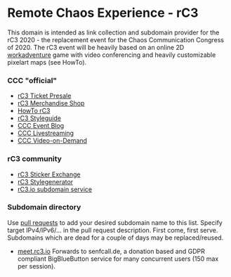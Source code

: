 # Remote Chaos Experience - rC3
This domain is intended as link collection and subdomain provider for the rC3 2020 - the replacement event for the Chaos Communication Congress of 2020. The rC3 event will be heavily based on an online 2D [workadventure](workadventu.re) game with video conferencing and heavily customizable pixelart maps (see HowTo).

### CCC "official"
- [rC3 Ticket Presale](https://tickets.events.ccc.de/RC3/)
- [rC3 Merchandise Shop](https://merch.rc3.world/)
- [HowTo rC3](https://howto.rc3.world/)
- [rC3 Styleguide](https://styleguide.rc3.world/)
- [CCC Event Blog](https://events.ccc.de/)
- [CCC Livestreaming](https://streaming.media.ccc.de/)
- [CCC Video-on-Demand](https://media.ccc.de/)

### rC3 community
- [rC3 Sticker Exchange](https://stickeroperation.center/2020/10/26/c3-sticker-exchange/)
- [rC3 Stylegenerator](https://rc3.bleeptrack.de/)
- [rC3.io subdomain service](https://rc3.io/#subdomain-directory)


### Subdomain directory
Use [pull requests](https://github.com/basisbit/rc3.github.io) to add your desired subdomain name to this list. Specify target IPv4/IPv6/... in the pull request description. First come, first serve. Subdomains which are dead for a couple of days may be replaced/reused.
- [meet.rc3.io](https://meet.rc3.io) Forwards to senfcall.de, a donation based and GDPR compliant BigBlueButton service for many concurrent users (150 max per session).
